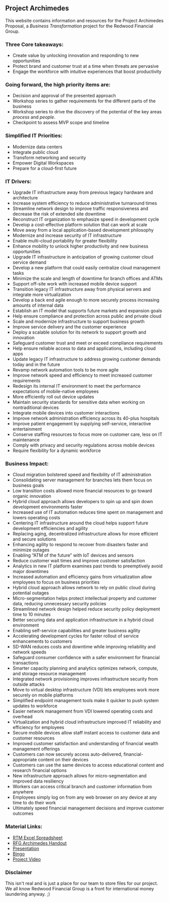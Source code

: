 ## Project Archimedes
This website contains information and resources for the Project Archimedes Proposal, a _Business Transformation_ project for the Redwood Financial Group.

### Three Core takeaways:
- Create value by unlocking innovation and responding to new opportunities
- Protect brand and customer trust at a time when threats are pervasive
- Engage the workforce with intuitive experiences that boost productivity

### Going forward, the high priority items are:
- Decision and approval of the presented approach
- Workshop series to gather requirements for the different parts of the business
- Workshop series to drive the discovery of the potential of the key areas _process_ and _people_.
- Checkpoint to assess MVP scope and timeline

### Simplified IT Priorities:
- Modernize data centers
- Integrate public cloud
- Transform networking and security
- Empower Digital Workspaces
- Prepare for a cloud-first future
 
### IT Drivers:
- Upgrade IT infrastructure away from previous legacy hardware and architecture
- Increase system efficiency to reduce administrative turnaround times
- Streamline network design to improve traffic responsiveness and decrease the risk of extended site downtime
- Reconstruct IT organization to emphasize speed in development cycle
- Develop a cost-effective platform solution that can work at scale
- Move away from a local application-based development philosophy
- Modernize and increase security of IT infrastructure
- Enable multi-cloud portability for greater flexibility
- Enhance mobility to unlock higher productivity and new business opportunities
- Upgrade IT infrastructure in anticipation of growing customer cloud service demand
- Develop a new platform that could easily centralize cloud management tasks
- Minimize the scale and length of downtime for branch offices and ATMs
- Support off-site work with increased mobile device support
- Transition legacy IT infrastructure away from physical servers and integrate more virtualization
- Develop a back end agile enough to more securely process increasing amounts of internal data
- Establish an IT model that supports future markets and expansion goals
- Help ensure compliance and protection across public and private cloud
- Scale and modernize infrastructure to support business growth
- Improve service delivery and the customer experience
- Deploy a scalable solution for its network to support growth and innovation
- Safeguard customer trust and meet or exceed compliance requirements
- Help ensure reliable access to data and applications, including cloud apps
- Update legacy IT infrastructure to address growing customer demands today and in the future
- Revamp network automation tools to be more agile
- Improve network speed and efficiency to meet increased customer requirements
- Redesign its internal IT environment to meet the performance expectations of mobile-native employees
- More efficiently roll out device updates
- Maintain security standards for sensitive data when working on nontraditional devices
- Integrate mobile devices into customer interactions
- Improve network administration efficiency across its 40-plus hospitals
- Improve patient engagement by supplying self-service, interactive entertainment
- Conserve staffing resources to focus more on customer care, less on IT maintenance
- Comply with privacy and security regulations across mobile devices
- Require flexibility for a dynamic workforce
 
### Business Impact:
- Cloud migration bolstered speed and flexibility of IT administration
- Consolidating server management for branches lets them focus on business goals
- Low transition costs allowed more financial resources to go toward organic innovation
- Hybrid cloud approach allows developers to spin up and spin down development environments faster
- Increased use of IT automation reduces time spent on management and lowers operating costs
- Centering IT infrastructure around the cloud helps support future development efficiencies and agility
- Replacing aging, decentralized infrastructure allows for more efficient and secure solutions
- Enhancing agility to respond to recover from disasters faster and minimize outages
- Enabling “ATM of the future” with IoT devices and sensors
- Reduce customer wait times and improve customer satisfaction
- Analytics in new IT platform examines past trends to preemptively avoid major downtimes
- Increased automation and efficiency gains from virtualization allow employees to focus on business priorities
- Hybrid cloud approach allows network to rely on public cloud during potential outages
- Micro-segmentation helps protect intellectual property and customer data, reducing unnecessary security policies
- Streamlined network design helped reduce security policy deployment time to 10 minutes
- Better securing data and application infrastructure in a hybrid cloud environment
- Enabling self-service capabilities and greater business agility
- Accelerating development cycles for faster rollout of service enhancements to customers
- SD-WAN reduces costs and downtime while improving reliability and network speeds
- Safeguard consumer confidence with a safer environment for financial transactions
- Smarter capacity planning and analytics optimizes network, compute, and storage resource management
- Integrated network provisioning improves infrastructure security from outside attacks
- Move to virtual desktop infrastructure (VDI) lets employees work more securely on mobile platforms
- Simplified endpoint management tools make it quicker to push system updates to workforce
- Easier network management from VDI lowered operating costs and overhead
- Virtualization and hybrid cloud infrastructure improved IT reliability and efficiency for employees
- Secure mobile devices allow staff instant access to customer data and customer resources
- Improved customer satisfaction and understanding of financial wealth management offerings
- Customers can now securely access auto-delivered, financial-appropriate content on their devices
- Customers can use the same devices to access educational content and research financial options
- New infrastructure approach allows for micro-segmentation and improved data resiliency
- Workers can access critical branch and customer information from anywhere
- Employees simply log on from any web browser on any device at any time to do their work
- Ultimately speed financial management decisions and improve customer outcomes

### Material Links: 
- [RTM Excel Spreadsheet](RFG_RTM_Team3.xlsx)
- [RFG Archimedes Handout](RFG_Notes_TimeLine.docx)
- [Presentation](PresentationG3.pdf)
- [Bingo](bingo.html)
- [Project Video](https://www.youtube.com/watch?v=dQw4w9WgXcQ)

### Disclaimer

This isn't real and is just a place for our team to store files for our project.  We all know Redwood Financial Group is a front for international money laundering anyway. ;)
